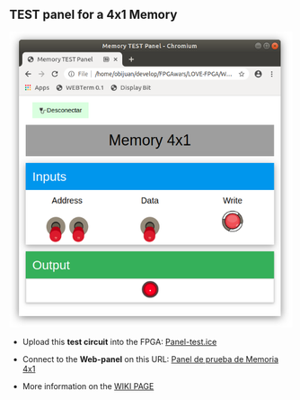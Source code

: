 ## TEST panel for a 4x1 Memory

![](wiki/panel-01.png)

* Upload this **test circuit** into the FPGA: [Panel-test.ice](https://github.com/FPGAwars/LOVE-FPGA/raw/master/Web-panels/Memory-4x1-test/Memory-4x1-test.ice)
* Connect to the **Web-panel** on this URL: [Panel de prueba de Memoria 4x1](https://fpgawars.github.io/LOVE-FPGA/Web-panels/Memory-4x1-test/panel.html)

* More information on the [WIKI PAGE](https://github.com/FPGAwars/LOVE-FPGA/wiki/Panel:-Test-de-memoria-de-4x1)
